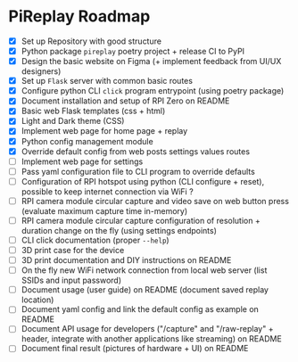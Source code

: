 # PiReplay Roadmap

- [X] Set up Repository with good structure
- [X] Python package `pireplay` poetry project + release CI to PyPI
- [X] Design the basic website on Figma (+ implement feedback from UI/UX designers)
- [X] Set up `Flask` server with common basic routes
- [X] Configure python CLI `click` program entrypoint (using poetry package)
- [X] Document installation and setup of RPI Zero on README
- [X] Basic web Flask templates (css + html)
- [X] Light and Dark theme (CSS)
- [X] Implement web page for home page + replay
- [X] Python config management module
- [X] Override default config from web posts settings values routes
- [ ] Implement web page for settings
- [ ] Pass yaml configuration file to CLI program to override defaults
- [ ] Configuration of RPI hotspot using python (CLI configure + reset), possible to keep internet connection via WiFi ?
- [ ] RPI camera module circular capture and video save on web button press (evaluate maximum capture time in-memory)
- [ ] RPI camera module circular capture configuration of resolution + duration change on the fly (using settings endpoints)
- [ ] CLI click documentation (proper `--help`)
- [ ] 3D print case for the device
- [ ] 3D print documentation and DIY instructions on README
- [ ] On the fly new WiFi network connection from local web server (list SSIDs and input password)
- [ ] Document usage (user guide) on README (document saved replay location)
- [ ] Document yaml config and link the default config as example on README
- [ ] Document API usage for developers ("/capture" and "/raw-replay" + header, integrate with another applications like streaming) on README
- [ ] Document final result (pictures of hardware + UI) on README
